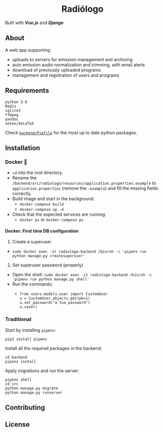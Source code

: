 <h1 style="text-align:center;">Radiólogo</h1>

Built with ***Vue.js*** and ***Django***

## About

A web app supporting:

* uploads to servers for emission management and archiving
* auto emission audio normalization and trimming, with email alerts
* download of previously uploaded programs
* management and registration of users and programs

## Requirements
```
python 3.8
Redis
sqlite3
ffmpeg
pandoc
xetex/XeLaTeX
```
Check [`backend/Pipfile`](https://github.com/joaoestudante/radiologo/blob/master/backend/Pipfile) for the most up to date python packages.


## Installation

### Docker :whale:
* `cd` into the root directory.
* Rename the `/backend/src/radiologo/resources/application.properties.example` to `application.properties` (remove the `.example`) and fill the missing fields correctly.
* Build image and start in the background:
  - `docker-compose build`
  - `docker-compose up -d`
* Check that the expected services are running:
  - `docker ps` or `docker-compose ps`

#### Docker: First time DB configuration

1. Create a superuser
  - ` sudo docker exec -it radiologo-backend /bin/sh -c 'pipenv run python manage.py createsuperuser' `
2. Set superuser password (properly)
  - Open the shell: 
      ` sudo docker exec -it radiologo-backend /bin/sh -c 'pipenv run python manage.py shell' ` 
  - Run the commands:
      - ``` 
        from users.models.user import CustomUser
        u = CustomUser.objects.get(pk=1)
        u.set_password("a tua password")
        u.save()
        ```


### Traditional
Start by installing `pipenv`:
```
pip3 install pipenv
```

Install all the required packages in the backend:

```
cd backend
pipenv install
```

Apply migrations and run the server:

```
pipenv shell
cd src
python manage.py migrate
python manage.py runserver
```


## Contributing



## License





